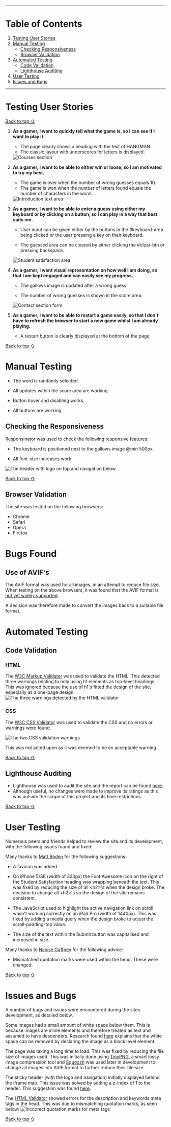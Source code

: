 ***

# Table of Contents

1. [Testing User Stories](#Testing-User-Stories)
2. [Manual Testing](#Manual-Testing)
   - [Checking Responsiveness](#Checking-the-Responsiveness)
   - [Browser Validation](#Browser-Validation)
3. [Automated Testing](#Automated-Testing)
   - [Code Validation](#Code-Validation)
   - [Lighthouse Auditing](#Lighthouse-Auditing)
4. [User Testing](#User-Testing)
5. [Issues and Bugs](#Issues-and-Bugs)

***

# Testing User Stories

[Back to top ⇧](#Hull-College-Testing)

1. **As a gamer, I want to quickly tell what the game is, so I can see if I want to play it.**

   - The page clearly shows a heading with the text of HANGMAN. 
   - The classic layout with underscores for letters is displayed.
  

    <img src="assets/images/readme/courses-large.jpg" alt="Courses section">

2. **As a gamer, I want to be able to either win or loose, so I am motivated to try my best.**

   - The game is over when the number of wrong guesses equals 10.
   - The game is won when the number of letters found equals the number of characters in the word.

    <img src="assets/images/readme/about-box.jpg" alt="Introduction text area">

3. **As a gamer, I want to be able to enter a guess using either my keyboard or by clicking on a button, so I can play in a way that best suits me.**

   - User input can be given either by the buttons in the #keyboard-area being clicked or the user pressing a key on their keyboard.

   - The guessed area can be cleared by either clicking the #clear-btn or pressing backspace.

    <img src="assets/images/readme/satisfaction-large.jpg" alt="Student satisfaction area">

4. **As a gamer, I want visual representation on how well I am doing, so that I am kept engaged and can easily see my progress.**

   - The gallows image is updated after a wrong guess.

   - The number of wrong guesses is shown in the score area.

    <img src="assets/images/testing/form.jpg" alt="Contact section form">

 5. **As a gamer, I want to be able to restart a game easily, so that I don't have to refresh the browser to start a new game whilst I am already playing.**

    - A restart button is clearly displayed at the bottom of the page.


[Back to top ⇧](#Hull-College-Testing)

# Manual Testing

- The word is randomly selected.

- All updates within the score area are working.

- Button hover and disabling works.

- All buttons are working.


## Checking the Responsiveness

[Responsinator](http://www.responsinator.com) was used to check the following responsive features:

- The keyboard is positioned next to the gallows image @min 500px.

- All font-size increases work.

<img  src="assets/images/testing/header-stacked.jpg"  alt="The header with logo on top and navigation below">

[Back to top ⇧](#Hull-College-Testing)

## Browser Validation

The site was tested on the following browsers:

- Chrome
- Safari 
- Opera
- Firefox

# Bugs Found

## Use of AVIF's
The AVIF format was used for all images, in an attempt to reduce file size.  When testing on the above browsers, it was found that the AVIF format is [not yet widely supported](https://caniuse.com/?search=AVIF).

A decision was therefore made to convert the images back to a suitable file format.



# Automated Testing

## Code Validation

### HTML

The [W3C Markup Validator](https://validator.w3.org/) was used to validate the HTML. This detected three warnings relating to only using h1 elements as top-level headings. This was ignored because the use of h1's fitted the design of the site, especially as a one-page design.
<img src="assets/images/testing/html-validation.jpg" alt="The three warnings detected by the HTML validator">

### CSS

The [W3C CSS Validator](https://jigsaw.w3.org/css-validator) was used to validate the CSS and no errors or warnings were found.

<img src="assets/images/testing/css-validation.jpg" alt="The two CSS validation warnings">

This was not acted upon as it was deemed to be an acceptable warning.

[Back to top ⇧](#Hull-College-Testing)


## Lighthouse Auditing

- Lighthouse was used to audit the site and the report can be found [here](assets/pdf/lighthouse-report.pdf).
- Although useful, no changes were made to improve its ratings as this was outside the scope of this project and its time restrictions.

[Back to top ⇧](#Hull-College-Testing)

# User Testing

Numerous peers and friends helped to review the site and its development, with the following issues found and fixed:

Many thanks to [Matt Boden](https://github.com/MattBCoding) for the following suggestions:

- A favicon was added.

- On iPhone 5/SE (width of 320px) the Font Awesome icon on the right of the Student Satisfaction heading was wrapping beneath the text. This was fixed by reducing the size of all &lt;h2>'s when the design broke. The decision to change all &lt;h2>'s so the design of the site remains consistent.

- The JavaScript used to highlight the active navigation link on scroll wasn't working correctly on an iPad Pro (width of 1440px). This was fixed by adding a media query when the design broke to adjust the scroll-padding-top value.

- The size of the text within the Submit button was capitalised and increased in size.

Many thanks to [Naoise Gaffney](https://www.linkedin.com/in/naoisegaffney/) for the following advice:

- Mismatched quotation marks were used within the head. These were changed.

[Back to top ⇧](#Hull-College-Testing)

# Issues and Bugs

A number of bugs and issues were encountered during the sites development, as detailed below.

Some images had a small amount of white space below them. This is because images are inline elements and therefore treated as text and assumed to have descenders. Research found [here](https://mor10.com/removing-white-space-image-elements-inline-elements-descenders) explains that the white space can be removed by declaring the image as a block level element.

The page was taking a long time to load. This was fixed by reducing the file size of images used. This was initially done using [TinyPNG](https://tinypng.com/), a smart lossy image compression tool and [Squoosh](https://squoosh.app) was used later in development to change all images into AVIF format to further reduce their file size.

The sticky header (with the logo and navigation) initially displayed behind the iframe map. This issue was solved by adding a z-index of 1 to the header. This suggestion was found [here](https://stackoverflow.com/questions/52091989/embedded-iframe-video-overlap-the-fixed-navbar-while-scrolling).

The [HTML Validator](https://validator.w3.org) showed errors for the description and keywords meta tags in the head. This was due to mismatching quotation marks, as seen below:
<img src="assets/images/testing/quotation.jpg" alt="Inccorect quotation marks for meta tags">

[Back to top ⇧](#Hull-College-Testing)

